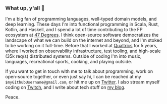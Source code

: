 ### What up, y'all 👋

I'm a big fan of programming languages, well-typed domain models, and deep learning.  These days I'm into functional programming in Scala, Rust, Kotlin, and Haskell, and I spend a lot of time contributing to the FP ecosystem at [47 Degrees](https://47degrees.github.io/org/).  I think open-source software democratizes the landscape of what we can build on the internet and beyond, and I'm stoked to be working on it full-time.  Before that I worked at [Qualtrics](https://www.qualtrics.com/qualtrics-life/why-qualtrics-dylan-martin-software-engineer-seattle-wa/) for 5 years, where I worked on observability infrastructure, test tooling, and high-scale (35k req/s) distributed systems.  Outside of coding I'm into music, languages, recreational sports, cooking, and playing outside.

If you want to get in touch with me to talk about programming, work on open-source together, or even just say hi, I can be reached at my `$myGithubUsername@gmail.com`, or hit me up on [Twitter](https://twitter.com/dmarticus/).  I also stream myself coding on [Twitch](https://www.twitch.tv/dmarticus), and I write about tech stuff on [my blog](https://dylanamartin.com/writing.html).  

Peace.
<!--
**dmarticus/dmarticus** is a ✨ _special_ ✨ repository because its `README.md` (this file) appears on your GitHub profile.

Here are some ideas to get you started:

- 🔭 I’m currently working on ...
- 🌱 I’m currently learning ...
- 👯 I’m looking to collaborate on ...
- 🤔 I’m looking for help with ...
- 💬 Ask me about ...
- 📫 How to reach me: ...
- 😄 Pronouns: ...
- ⚡ Fun fact: ...
-->
